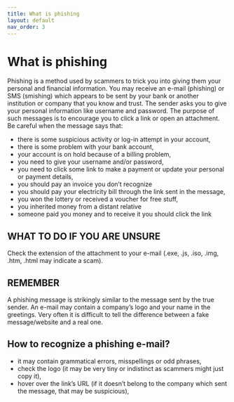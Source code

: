 ```yaml
---
title: What is phishing
layout: default
nav_order: 3
---
```


# What is phishing
Phishing is a method used by scammers to trick you into giving them your personal and financial information. You may receive an e-mail (phishing) or SMS (smishing) which appears to be sent by your bank or another institution or company that you know and trust. The sender asks you to give your personal information like username and password. The purpose of such messages is to encourage you to click a link or open an attachment.
Be careful when the message says that:
- there is some suspicious activity or log-in attempt in your account,
- there is some problem with your bank account,
- your account is on hold because of a billing problem,
- you need to give your username and/or password,
- you need to click some link to make a payment or update your personal or payment details,
- you should pay an invoice you don’t recognize
- you should pay your electricity bill through the link sent in the message,
- you won the lottery or received a voucher for free stuff,
- you inherited money from a distant relative
- someone paid you money and to receive it you should click the link
	
## WHAT TO DO IF YOU ARE UNSURE
Check the extension of the attachment to your e-mail (.exe, .js, .iso, .img, .htm, .html may indicate a scam). 

## REMEMBER
A phishing message is strikingly similar to the message sent by the true sender. An e-mail may contain a company’s logo and your name in the greetings. Very often it is difficult to tell the difference between a fake message/website and a real one.

## How to recognize a phishing e-mail?
- it may contain grammatical errors, misspellings or odd phrases,
- check the logo (it may be very tiny or indistinct as scammers might just copy it),
- hover over the link’s URL (if it doesn’t belong to the company which sent the message, that may be suspicious),
